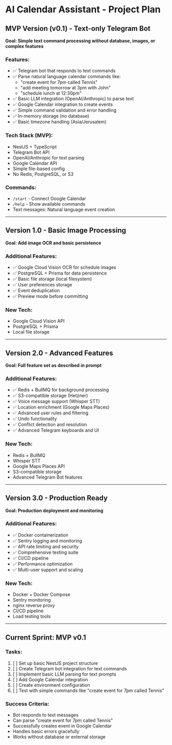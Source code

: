 # AI Calendar Assistant - Project Plan

## MVP Version (v0.1) - Text-only Telegram Bot
**Goal: Simple text command processing without database, images, or complex features**

### Features:
- ✅ Telegram bot that responds to text commands
- ✅ Parse natural language calendar commands like:
  - "create event for 7pm called Tennis"
  - "add meeting tomorrow at 3pm with John"
  - "schedule lunch at 12:30pm"
- ✅ Basic LLM integration (OpenAI/Anthropic) to parse text
- ✅ Google Calendar integration to create events
- ✅ Simple command validation and error handling
- ✅ In-memory storage (no database)
- ✅ Basic timezone handling (Asia/Jerusalem)

### Tech Stack (MVP):
- NestJS + TypeScript
- Telegram Bot API
- OpenAI/Anthropic for text parsing
- Google Calendar API
- Simple file-based config
- No Redis, PostgreSQL, or S3

### Commands:
- `/start` - Connect Google Calendar
- `/help` - Show available commands
- Text messages: Natural language event creation

---

## Version 1.0 - Basic Image Processing
**Goal: Add image OCR and basic persistence**

### Additional Features:
- ✅ Google Cloud Vision OCR for schedule images
- ✅ PostgreSQL + Prisma for data persistence
- ✅ Basic file storage (local filesystem)
- ✅ User preferences storage
- ✅ Event deduplication
- ✅ Preview mode before committing

### New Tech:
- Google Cloud Vision API
- PostgreSQL + Prisma
- Local file storage

---

## Version 2.0 - Advanced Features
**Goal: Full feature set as described in prompt**

### Additional Features:
- ✅ Redis + BullMQ for background processing
- ✅ S3-compatible storage (Hetzner)
- ✅ Voice message support (Whisper STT)
- ✅ Location enrichment (Google Maps Places)
- ✅ Advanced user rules and filtering
- ✅ Undo functionality
- ✅ Conflict detection and resolution
- ✅ Advanced Telegram keyboards and UI

### New Tech:
- Redis + BullMQ
- Whisper STT
- Google Maps Places API
- S3-compatible storage
- Advanced Telegram Bot features

---

## Version 3.0 - Production Ready
**Goal: Production deployment and monitoring**

### Additional Features:
- ✅ Docker containerization
- ✅ Sentry logging and monitoring
- ✅ API rate limiting and security
- ✅ Comprehensive testing suite
- ✅ CI/CD pipeline
- ✅ Performance optimization
- ✅ Multi-user support and scaling

### New Tech:
- Docker + Docker Compose
- Sentry monitoring
- nginx reverse proxy
- CI/CD pipeline
- Load testing tools

---

## Current Sprint: MVP v0.1
### Tasks:
1. [ ] Set up basic NestJS project structure
2. [ ] Create Telegram bot integration for text commands
3. [ ] Implement basic LLM parsing for text prompts
4. [ ] Add Google Calendar integration
5. [ ] Create environment configuration
6. [ ] Test with simple commands like "create event for 7pm called Tennis"

### Success Criteria:
- Bot responds to text messages
- Can parse "create event for 7pm called Tennis" 
- Successfully creates event in Google Calendar
- Handles basic errors gracefully
- Works without database or external storage